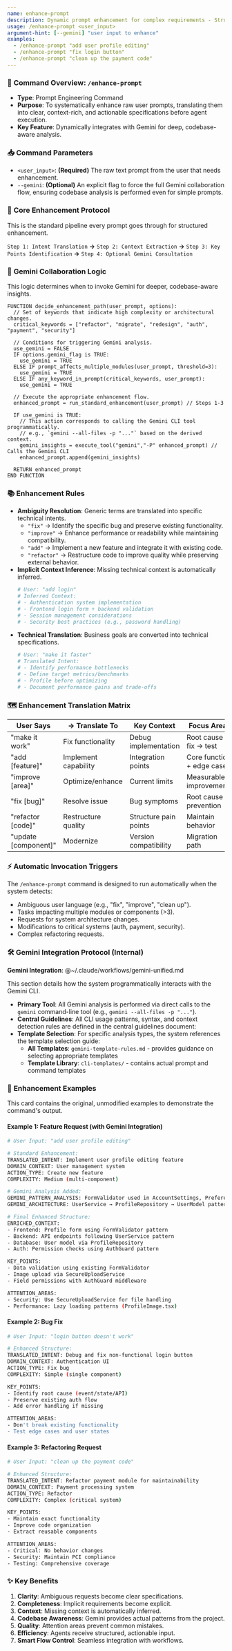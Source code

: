 ```yaml
---
name: enhance-prompt
description: Dynamic prompt enhancement for complex requirements - Structured enhancement of user prompts before agent execution
usage: /enhance-prompt <user_input>
argument-hint: [--gemini] "user input to enhance"
examples:
  - /enhance-prompt "add user profile editing"
  - /enhance-prompt "fix login button"
  - /enhance-prompt "clean up the payment code"
---
```


### 🚀 **Command Overview: `/enhance-prompt`**

-   **Type**: Prompt Engineering Command
-   **Purpose**: To systematically enhance raw user prompts, translating them into clear, context-rich, and actionable specifications before agent execution.
-   **Key Feature**: Dynamically integrates with Gemini for deep, codebase-aware analysis.

### 📥 **Command Parameters**

-   `<user_input>`: **(Required)** The raw text prompt from the user that needs enhancement.
-   `--gemini`: **(Optional)** An explicit flag to force the full Gemini collaboration flow, ensuring codebase analysis is performed even for simple prompts.

### 🔄 **Core Enhancement Protocol**

This is the standard pipeline every prompt goes through for structured enhancement.

`Step 1: Intent Translation` **->** `Step 2: Context Extraction` **->** `Step 3: Key Points Identification` **->** `Step 4: Optional Gemini Consultation`

### 🧠 **Gemini Collaboration Logic**

This logic determines when to invoke Gemini for deeper, codebase-aware insights.

```pseudo
FUNCTION decide_enhancement_path(user_prompt, options):
  // Set of keywords that indicate high complexity or architectural changes.
  critical_keywords = ["refactor", "migrate", "redesign", "auth", "payment", "security"]

  // Conditions for triggering Gemini analysis.
  use_gemini = FALSE
  IF options.gemini_flag is TRUE:
    use_gemini = TRUE
  ELSE IF prompt_affects_multiple_modules(user_prompt, threshold=3):
    use_gemini = TRUE
  ELSE IF any_keyword_in_prompt(critical_keywords, user_prompt):
    use_gemini = TRUE

  // Execute the appropriate enhancement flow.
  enhanced_prompt = run_standard_enhancement(user_prompt) // Steps 1-3

  IF use_gemini is TRUE:
    // This action corresponds to calling the Gemini CLI tool programmatically.
    // e.g., `gemini --all-files -p "..."` based on the derived context.
    gemini_insights = execute_tool("gemini","-P" enhanced_prompt) // Calls the Gemini CLI
    enhanced_prompt.append(gemini_insights)

  RETURN enhanced_prompt
END FUNCTION
```

### 📚 **Enhancement Rules**

-   **Ambiguity Resolution**: Generic terms are translated into specific technical intents.
    -   `"fix"` → Identify the specific bug and preserve existing functionality.
    -   `"improve"` → Enhance performance or readability while maintaining compatibility.
    -   `"add"` → Implement a new feature and integrate it with existing code.
    -   `"refactor"` → Restructure code to improve quality while preserving external behavior.
-   **Implicit Context Inference**: Missing technical context is automatically inferred.
    ```bash
    # User: "add login"
    # Inferred Context:
    # - Authentication system implementation
    # - Frontend login form + backend validation
    # - Session management considerations
    # - Security best practices (e.g., password handling)
    ```
-   **Technical Translation**: Business goals are converted into technical specifications.
    ```bash
    # User: "make it faster"
    # Translated Intent:
    # - Identify performance bottlenecks
    # - Define target metrics/benchmarks
    # - Profile before optimizing
    # - Document performance gains and trade-offs
    ```

### 🗺️ **Enhancement Translation Matrix**

| User Says          | → Translate To          | Key Context             | Focus Areas                 |
| ------------------ | ----------------------- | ----------------------- | --------------------------- |
| "make it work"     | Fix functionality       | Debug implementation    | Root cause → fix → test     |
| "add [feature]"    | Implement capability    | Integration points      | Core function + edge cases  |
| "improve [area]"   | Optimize/enhance        | Current limits          | Measurable improvements     |
| "fix [bug]"        | Resolve issue           | Bug symptoms            | Root cause + prevention     |
| "refactor [code]"  | Restructure quality     | Structure pain points   | Maintain behavior           |
| "update [component]" | Modernize               | Version compatibility   | Migration path              |

### ⚡ **Automatic Invocation Triggers**

The `/enhance-prompt` command is designed to run automatically when the system detects:
-   Ambiguous user language (e.g., "fix", "improve", "clean up").
-   Tasks impacting multiple modules or components (>3).
-   Requests for system architecture changes.
-   Modifications to critical systems (auth, payment, security).
-   Complex refactoring requests.

### 🛠️ **Gemini Integration Protocol (Internal)**

**Gemini Integration**: @~/.claude/workflows/gemini-unified.md

This section details how the system programmatically interacts with the Gemini CLI.
-   **Primary Tool**: All Gemini analysis is performed via direct calls to the `gemini` command-line tool (e.g., `gemini --all-files -p "..."`).
-   **Central Guidelines**: All CLI usage patterns, syntax, and context detection rules are defined in the central guidelines document:
-   **Template Selection**: For specific analysis types, the system references the template selection guide:
    -   **All Templates**: `gemini-template-rules.md` - provides guidance on selecting appropriate templates
    -   **Template Library**: `cli-templates/` - contains actual prompt and command templates

### 📝 **Enhancement Examples**

This card contains the original, unmodified examples to demonstrate the command's output.

#### Example 1: Feature Request (with Gemini Integration)
```bash
# User Input: "add user profile editing"

# Standard Enhancement:
TRANSLATED_INTENT: Implement user profile editing feature
DOMAIN_CONTEXT: User management system
ACTION_TYPE: Create new feature
COMPLEXITY: Medium (multi-component)

# Gemini Analysis Added:
GEMINI_PATTERN_ANALYSIS: FormValidator used in AccountSettings, PreferencesEditor
GEMINI_ARCHITECTURE: UserService → ProfileRepository → UserModel pattern

# Final Enhanced Structure:
ENRICHED_CONTEXT:
- Frontend: Profile form using FormValidator pattern
- Backend: API endpoints following UserService pattern
- Database: User model via ProfileRepository
- Auth: Permission checks using AuthGuard pattern

KEY_POINTS:
- Data validation using existing FormValidator
- Image upload via SecureUploadService
- Field permissions with AuthGuard middleware

ATTENTION_AREAS:
- Security: Use SecureUploadService for file handling
- Performance: Lazy loading patterns (ProfileImage.tsx)
```

#### Example 2: Bug Fix
```bash
# User Input: "login button doesn't work"

# Enhanced Structure:
TRANSLATED_INTENT: Debug and fix non-functional login button
DOMAIN_CONTEXT: Authentication UI
ACTION_TYPE: Fix bug
COMPLEXITY: Simple (single component)

KEY_POINTS:
- Identify root cause (event/state/API)
- Preserve existing auth flow
- Add error handling if missing

ATTENTION_AREAS:
- Don't break existing functionality
- Test edge cases and user states
```

#### Example 3: Refactoring Request
```bash
# User Input: "clean up the payment code"

# Enhanced Structure:
TRANSLATED_INTENT: Refactor payment module for maintainability
DOMAIN_CONTEXT: Payment processing system
ACTION_TYPE: Refactor
COMPLEXITY: Complex (critical system)

KEY_POINTS:
- Maintain exact functionality
- Improve code organization
- Extract reusable components

ATTENTION_AREAS:
- Critical: No behavior changes
- Security: Maintain PCI compliance
- Testing: Comprehensive coverage
```

### ✨ **Key Benefits**

1.  **Clarity**: Ambiguous requests become clear specifications.
2.  **Completeness**: Implicit requirements become explicit.
3.  **Context**: Missing context is automatically inferred.
4.  **Codebase Awareness**: Gemini provides actual patterns from the project.
5.  **Quality**: Attention areas prevent common mistakes.
6.  **Efficiency**: Agents receive structured, actionable input.
7.  **Smart Flow Control**: Seamless integration with workflows.
